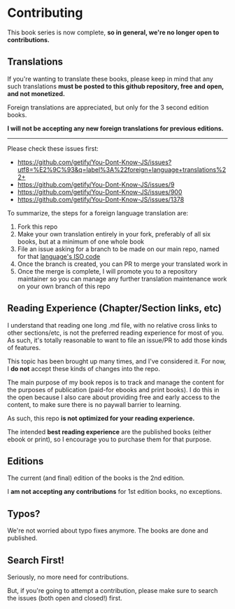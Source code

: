 # Contributing

This book series is now complete, **so in general, we're no longer open to contributions.**

## Translations

If you're wanting to translate these books, please keep in mind that any such translations **must be posted to this github repository, free and open, and not monetized.**

Foreign translations are appreciated, but only for the 3 second edition books.

**I will not be accepting any new foreign translations for previous editions.**

----

Please check these issues first:

* https://github.com/getify/You-Dont-Know-JS/issues?utf8=%E2%9C%93&q=label%3A%22foreign+language+translations%22+
* https://github.com/getify/You-Dont-Know-JS/issues/9
* https://github.com/getify/You-Dont-Know-JS/issues/900
* https://github.com/getify/You-Dont-Know-JS/issues/1378

To summarize, the steps for a foreign language translation are:

1. Fork this repo
2. Make your own translation entirely in your fork, preferably of all six books, but at a minimum of one whole book
3. File an issue asking for a branch to be made on our main repo, named for that [language's ISO code](http://www.lingoes.net/en/translator/langcode.htm)
4. Once the branch is created, you can PR to merge your translated work in
5. Once the merge is complete, I will promote you to a repository maintainer so you can manage any further translation maintenance work on your own branch of this repo

## Reading Experience (Chapter/Section links, etc)

I understand that reading one long .md file, with no relative cross links to other sections/etc, is not the preferred reading experience for most of you. As such, it's totally reasonable to want to file an issue/PR to add those kinds of features.

This topic has been brought up many times, and I've considered it. For now, I **do not** accept these kinds of changes into the repo.

The main purpose of my book repos is to track and manage the content for the purposes of publication (paid-for ebooks and print books). I do this in the open because I also care about providing free and early access to the content, to make sure there is no paywall barrier to learning.

As such, this repo **is not optimized for your reading experience.**

The intended **best reading experience** are the published books (either ebook or print), so I encourage you to purchase them for that purpose.

## Editions

The current (and final) edition of the books is the 2nd edition.

I **am not accepting any contributions** for 1st edition books, no exceptions.

## Typos?

We're not worried about typo fixes anymore. The books are done and published.

## Search First!

Seriously, no more need for contributions.

But, if you're going to attempt a contribution, please make sure to search the issues (both open and closed!) first.
